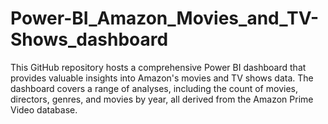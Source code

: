 # Power-BI_Amazon_Movies_and_TV-Shows_dashboard
This GitHub repository hosts a comprehensive Power BI dashboard that provides valuable insights into Amazon's movies and TV shows data. The dashboard covers a range of analyses, including the count of movies, directors, genres, and movies by year, all derived from the Amazon Prime Video database.

